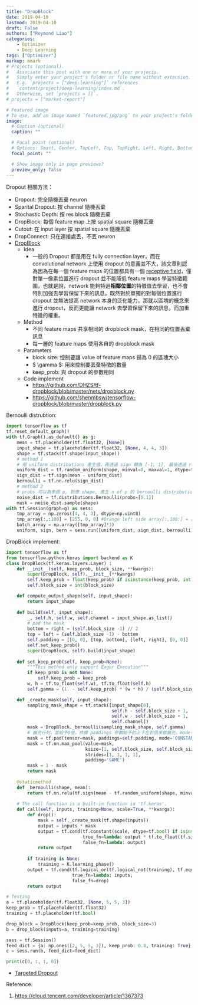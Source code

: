 ```yaml
---
title: "DropBlock"
date: 2019-04-10
lastmod: 2019-04-10
draft: False
authors: ["Roymond Liao"]
categories:
    - Optimizer
    - Deep Learning
tags: ["Optimizer"]
markup: mmark
# Projects (optional).
#   Associate this post with one or more of your projects.
#   Simply enter your project's folder or file name without extension.
#   E.g. `projects = ["deep-learning"]` references 
#   `content/project/deep-learning/index.md`.
#   Otherwise, set `projects = []`.
# projects = ["market-report"]

# Featured image
# To use, add an image named `featured.jpg/png` to your project's folder. 
image:
  # Caption (optional)
  caption: ""

  # Focal point (optional)
  # Options: Smart, Center, TopLeft, Top, TopRight, Left, Right, BottomLeft, Bottom, BottomRight
  focal_point: ""

  # Show image only in page previews?
  preview_only: false
---
```

Dropout 相關方法：
* Dropout: 完全隨機丟棄 neuron
* Sparital Dropout: 按 channel 隨機丟棄
* Stochastic Depth: 按 res block 隨機丟棄
* DropBlock: 每個 feature map 上按 spatial square 隨機丟棄
* Cutout: 在 input layer 按 spatial square 隨機丟棄
* DropConnect: 只在連接處丟，不丟 neuron
* [DropBlock](https://mp.weixin.qq.com/s?__biz=MzA3MzI4MjgzMw==&mid=2650751601&idx=5&sn=6ba09bea3acb116eb9f4902af5261e72&chksm=871a860fb06d0f194c4c0452e53d21cc6c537b4e33a5aea4e3c0a067db0c46d41168afabcc0c&scene=21#wechat_redirect)
  * Idea
    * 一般的 Dropout 都是用在 fully connection layer，而在 convolutional network 上使用 dropout 的意義並不大，該文章則認為因為在每一個 feature maps 的位置都具有一個 [receptive field](https://zhuanlan.zhihu.com/p/28492837)，僅對單一像素位置進行 dropout 並不能降低 feature maps 學習特徵範圍，也就是說，network 能夠特過**相鄰位置**的特徵值去學習，也不會特別加強去學習保留下來的訊息。既然對於單獨的對每個位置進行 dropout 並無法提高 network 本身的泛化能力，那就以區塊的概念來進行 dropout，反而更能讓 network 去學習保留下來的訊息，而加重特徵的權重。
  * Method
      * 不同 feature maps 共享相同的 dropblock mask，在相同的位置丟棄訊息
      * 每一層的 feature maps 使用各自的 dropblock mask
  * Parameters
    * block size: 控制要讓 value of feature maps 歸為 0 的區塊大小
    * $ \gamma $: 用來控制要丟棄特徵的數量
    * keep_prob: 與 dropout 的參數相同
  * Code implement 
    * https://github.com/DHZS/tf-dropblock/blob/master/nets/dropblock.py
    * https://github.com/shenmbsw/tensorflow-dropblock/blob/master/dropblock.py 	

Bernoulli distrubtion:

```python
import tensorflow as tf
tf.reset_default_graph()
with tf.Graph().as_default() as g: 
    mean = tf.placeholder(tf.float32, [None])
    input_shape = tf.placeholder(tf.float32, [None, 4, 4, 3])
    shape = tf.stack(tf.shape(input_shape))
    # method 1
    # 用 uniform distributions 產生值，再透過 sign 轉為 [-1, 1], 最後透過 relu 將 -1 轉換為 0
    uniform_dist = tf.random_uniform(shape, minval=0, maxval=1, dtype=tf.float32)
    sign_dist = tf.sign(mean - uniform_dist)
    bernoulli = tf.nn.relu(sign_dist)
    # method 2
    # probs 可以為多個 p, 對應 shape, 產生 n of p 的 bernoulli distributions
    noise_dist = tf.distributions.Bernoulli(probs=[0.1])
    mask = noise_dist.sample(shape)
with tf.Session(graph=g) as sess:
    tmp_array = np.zeros([4, 4, 3], dtype=np.uint8) 
    tmp_array[:,:100] = [255, 0, 0] #Orange left side array[:,100:] = [0, 0, 255] #Blue right side
    batch_array = np.array([tmp_array]*3)
    uniform, sign, bern = sess.run([uniform_dist, sign_dist, bernoulli], feed_dict={mean: [1.], input_shape:batch_array})    
```

DropBlock implement:

```python
import tensorflow as tf
from tensorflow.python.keras import backend as K
class DropBlock(tf.keras.layers.Layer) :
    def __init__(self, keep_prob, block_size, **kwargs):
        super(DropBlock, self).__init__(**kwargs)
        self.keep_prob = float(keep_prob) if isinstance(keep_prob, int) else keep_prob
        self.block_size = int(block_size)

    def compute_output_shape(self, input_shape):
        return input_shape
    
    def build(self, input_shape):
        _, self.h, self.w, self.channel = input_shape.as_list()
        # pad the mask
        bottom = right = (self.block_size -1) // 2
        top = left = (self.block_size -1) - bottom
        self.padding = [[0, 0], [top, bottom], [left, right], [0, 0]]
        self.set_keep_prob()
        super(DropBlock, self).build(input_shape)
        
    def set_keep_prob(self, keep_prob=None):
        """This method only support Eager Execution"""
        if keep_prob is not None:
            self.keep_prob = keep_prob
        w, h = tf.to_float(self.w), tf.to_float(self.h)
        self.gamma = (1. - self.keep_prob) * (w * h) / (self.block_size ** 2) / ((w - self.block_size + 1) * (h - self.block_size + 1))

    def _create_mask(self, input_shape):
        sampling_mask_shape = tf.stack([input_shape[0], 
                                        self.h - self.block_size + 1, 
                                        self.w - self.block_size + 1,
                                        self.channel])
        mask = DropBlock._bernoulli(sampling_mask_shape, self.gamma)
        # 擴充行列，並給予0值，依據 paddings 參數給予的上下左右值來做擴充，mode有三種模式可選，可參考 document
        mask = tf.pad(tensor=mask, paddings=self.padding, mode='CONSTANT') 
        mask = tf.nn.max_pool(value=mask, 
                              ksize=[1, self.block_size, self.block_size, 1], 
                              strides=[1, 1, 1, 1], 
                              padding='SAME')
        mask = 1 - mask
        return mask
        
    @staticmethod    
    def _bernoulli(shape, mean):
        return tf.nn.relu(tf.sign(mean - tf.random_uniform(shape, minval=0, maxval=1, dtype=tf.float32)))
    
    # The call function is a built-in function in 'tf.keras'.
    def call(self, inputs, training=None, scale=True, **kwargs):
        def drop():
            mask = self._create_mask(tf.shape(inputs))
            output = inputs * mask
            output = tf.cond(tf.constant(scale, dtype=tf.bool) if isinstance(scale, bool) else scale,
                             true_fn=lambda: output * tf.to_float(tf.size(mask)) / tf.reduce_sum(mask),
                             false_fn=lambda: output)
            return output
        
        if training is None:
            training = K.learning_phase()
        output = tf.cond(tf.logical_or(tf.logical_not(training), tf.equal(self.keep_prob, 1.0)),
                         true_fn=lambda: inputs,
                         false_fn=drop)
        return output
```

```python
# Testing
a = tf.placeholder(tf.float32, [None, 5, 5, 3])
keep_prob = tf.placeholder(tf.float32)
training = tf.placeholder(tf.bool)

drop_block = DropBlock(keep_prob=keep_prob, block_size=3)
b = drop_block(inputs=a, training=training)

sess = tf.Session()
feed_dict = {a: np.ones([2, 5, 5, 3]), keep_prob: 0.8, training: True}
c = sess.run(b, feed_dict=feed_dict)

print(c[0, :, :, 0])
```

* [Targeted Dropout](https://mp.weixin.qq.com/s?__biz=MzA3MzI4MjgzMw==&mid=2650752571&idx=1&sn=8417645148afd8eebdb79c91b37a7409&chksm=871a8245b06d0b53115d79f1ce42bc5a03aad5d038fe51c2f237c5848c41c51c5b756aaa8937&scene=21#wechat_redirect)

Reference:
1. https://cloud.tencent.com/developer/article/1367373
